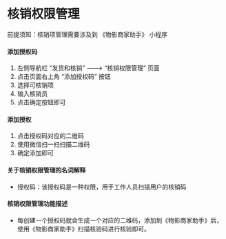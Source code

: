 # 核销权限管理

前提须知：核销项管理需要涉及到 《物影商家助手》 小程序

#### 添加授权码

1. 左侧导航栏 “发货和核销” ---> “核销权限管理” 页面
2. 点击页面右上角 “添加授权码” 按钮
3. 选择可核销项
4. 输入核销员
5. 点击确定按钮即可

#### 添加授权

1. 点击授权码对应的二维码
2. 使用微信扫一扫扫描二维码
3. 确定添加即可

#### 关于核销权限管理的名词解释
- 授权码：该授权码是一种权限，用于工作人员扫描用户的核销码


#### 核销权限管理功能描述

- 每创建一个授权码就会生成一个对应的二维码，添加到《物影商家助手》后，使用《物影商家助手》扫描核验码进行核验即可。